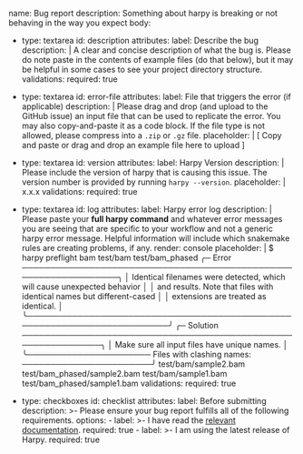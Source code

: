 name: Bug report
description: Something about harpy is breaking or not behaving in the way you expect
body:
  - type: textarea
    id: description
    attributes:
      label: Describe the bug
      description: |
        A clear and concise description of what the bug is. Please do note
        paste in the contents of example files (do that below), but it may
        be helpful in some cases to see your project directory structure. 
    validations:
      required: true

  - type: textarea
    id: error-file
    attributes:
      label: File that triggers the error (if applicable)
      description: |
        Please drag and drop (and upload to the GitHub issue) an input file that can be used to replicate the error.
        You may also copy-and-paste it as a code block.
        If the file type is not allowed, please compress into a `.zip` or `.gz` file.
      placeholder: |
        [ Copy and paste or drag and drop an example file here to upload ]

  - type: textarea
    id: version
    attributes:
      label: Harpy Version
      description: |
        Please include the version of harpy that is causing this issue. The version number is provided
        by running `harpy --version`.
      placeholder: |
        x.x.x
    validations:
      required: true

  - type: textarea
    id: log
    attributes:
      label: Harpy error log
      description: |
        Please paste your **full harpy command** and whatever error messages you are seeing
        that are specific to your workflow and not a generic harpy error message. Helpful information
        will include which snakemake rules are creating problems, if any.
      render: console
      placeholder: |
        $ harpy preflight bam test/bam test/bam_phased
        ╭─ Error ─────────────────────────────────────────────────────────────────╮
        │ Identical filenames were detected, which will cause unexpected behavior │
        │ and results. Note that files with identical names but different-cased   │
        │ extensions are treated as identical.                                    │
        ╰─────────────────────────────────────────────────────────────────────────╯
        ╭─ Solution ──────────────────────────────────────────────────────────────╮
        │ Make sure all input files have unique names.                            │
        ╰────────────────────── Files with clashing names: ───────────────────────╯
        test/bam/sample2.bam test/bam_phased/sample2.bam
        test/bam/sample1.bam test/bam_phased/sample1.bam
  validations:
      required: true

  - type: checkboxes
    id: checklist
    attributes:
      label: Before submitting
      description: >-
        Please ensure your bug report fulfills all of the following requirements.
      options:
        - label: >-
            I have read the [relevant documentation](https://pdimens.github.io/harpy/).
          required: true
        - label: >-
            I am using the latest release of Harpy.
          required: true